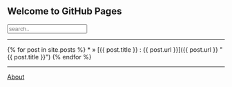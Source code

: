 ## Welcome to GitHub Pages

<form><input type="text" placeholder="search.."></form>
<hr/>
{% for post in site.posts %}
  *   <!-- <span>{{ post.date | date_to_string }}</span> --> » [{{ post.title }} : {{ post.url }}]({{ post.url }} "{{ post.title }}")
{% endfor %}
<hr/>

[About](about.md)
